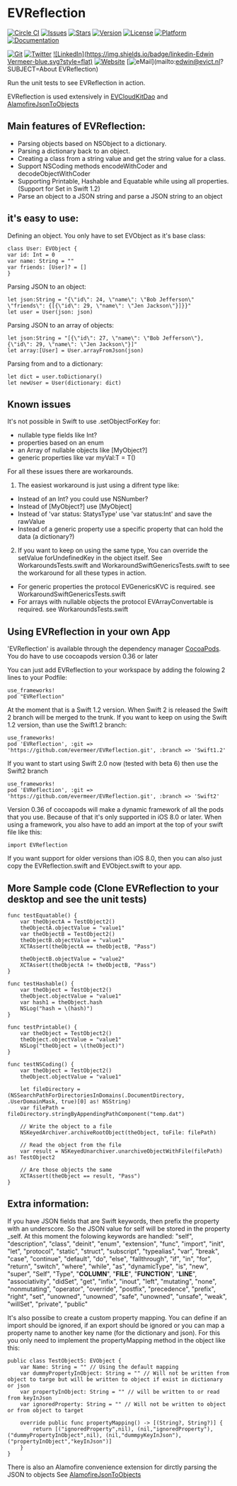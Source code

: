 # EVReflection

[![Circle CI](https://img.shields.io/circleci/project/evermeer/EVReflection.svg?style=flat)](https://circleci.com/gh/evermeer/EVReflection)
[![Issues](https://img.shields.io/github/issues-raw/evermeer/EVReflection.svg?style=flat)](https://github.com/evermeer/EVReflection/issues)
[![Stars](https://img.shields.io/github/stars/evermeer/EVReflection.svg?style=flat)](https://github.com/evermeer/EVReflection/stargazers)
[![Version](https://img.shields.io/cocoapods/v/EVReflection.svg?style=flat)](http://cocoadocs.org/docsets/EVReflection)
[![License](https://img.shields.io/cocoapods/l/EVReflection.svg?style=flat)](http://cocoadocs.org/docsets/EVReflection)
[![Platform](https://img.shields.io/cocoapods/p/EVReflection.svg?style=flat)](http://cocoadocs.org/docsets/EVReflection)
[![Documentation](https://img.shields.io/badge/documented-100%-brightgreen.svg?style=flat)](http://cocoadocs.org/docsets/EVReflection)

[![Git](https://img.shields.io/badge/GitHub-evermeer-blue.svg?style=flat)](https://github.com/evermeer)
[![Twitter](https://img.shields.io/badge/twitter-@evermeer-blue.svg?style=flat)](http://twitter.com/evermeer)
[![LinkedIn](https://img.shields.io/badge/linkedin-Edwin Vermeer-blue.svg?style=flat)](http://nl.linkedin.com/in/evermeer/en)
[![Website](https://img.shields.io/badge/website-evict.nl-blue.svg?style=flat)](http://evict.nl)
[![eMail](https://img.shields.io/badge/email-edwin@evict.nl-blue.svg?style=flat)](mailto:edwin@evict.nl?SUBJECT=About EVReflection)


Run the unit tests to see EVReflection in action.

EVReflection is used extensively in [EVCloudKitDao](https://github.com/evermeer/EVCloudKitDao) and [AlamofireJsonToObjects](https://github.com/evermeer/AlamofireJsonToObjects)

## Main features of EVReflection:
- Parsing objects based on NSObject to a dictionary. 
- Parsing a dictionary back to an object.
- Creating a class from a string value and get the string value for a class.
- Support NSCoding methods encodeWithCoder and decodeObjectWithCoder
- Supporting Printable, Hashable and Equatable while using all properties. (Support for Set in Swift 1.2)
- Parse an object to a JSON string and parse a JSON string to an object

## it's easy to use:

Defining an object. You only have to set EVObject as it's base class:
```
class User: EVObject {
var id: Int = 0
var name: String = ""
var friends: [User]? = []
}
```

Parsing JSON to an object:
```
let json:String = "{\"id\": 24, \"name\": \"Bob Jefferson\" \"friends\": {[{\"id\": 29, \"name\": \"Jen Jackson\"}]}}"
let user = User(json: json)
```

Parsing JSON to an array of objects:
```
let json:String = "[{\"id\": 27, \"name\": \"Bob Jefferson\"}, {\"id\": 29, \"name\": \"Jen Jackson\"}]"
let array:[User] = User.arrayFromJson(json)
```

Parsing from and to a dictionary:
```
let dict = user.toDictionary()
let newUser = User(dictionary: dict)
```

## Known issues
It's not possible in Swift to use .setObjectForKey for:
- nullable type fields like Int? 
- properties based on an enum
- an Array of nullable objects like [MyObject?] 
- generic properties like var myVal:T = T()

For all these issues there are workarounds.

1. The easiest workaround is just using a difrent type like:

- Instead of an Int? you could use NSNumber?
- Instead of [MyObject?] use [MyObject]
- Instead of 'var status: StatysType' use 'var status:Int' and save the rawValue
- Instead of a generic property use a specific property that can hold the data (a dictionary?)

2. If you want to keep on using the same type, You can override the setValue forUndefinedKey in the object itself. See WorkaroundsTests.swift and WorkaroundSwiftGenericsTests.swift to see the workaround for all these types in action. 

- For generic properties the protocol EVGenericsKVC is required. see WorkaroundSwiftGenericsTests.swift 
- For arrays with nullable objects the protocol EVArrayConvertable is required. see WorkaroundsTests.swift

## Using EVReflection in your own App 

'EVReflection' is available through the dependency manager [CocoaPods](http://cocoapods.org). 
You do have to use cocoapods version 0.36 or later

You can just add EVReflection to your workspace by adding the folowing 2 lines to your Podfile:

```
use_frameworks!
pod "EVReflection"
```

At the moment that is a Swift 1.2 version. When Swift 2 is released the Swift 2 branch will be merged to the trunk. If you want to keep on using the Swift 1.2 version, than use the Swift1.2 branch:
```
use_frameworks!
pod 'EVReflection', :git => 'https://github.com/evermeer/EVReflection.git', :branch => 'Swift1.2'
```

If you want to start using Swift 2.0 now (tested with beta 6) then use the Swift2 branch
```
use_frameworks!
pod 'EVReflection', :git => 'https://github.com/evermeer/EVReflection.git', :branch => 'Swift2'
```

Version 0.36 of cocoapods will make a dynamic framework of all the pods that you use. Because of that it's only supported in iOS 8.0 or later. When using a framework, you also have to add an import at the top of your swift file like this:

```
import EVReflection
```

If you want support for older versions than iOS 8.0, then you can also just copy the EVReflection.swift and EVObject.swift to your app. 


## More Sample code (Clone EVReflection to your desktop and see the unit tests)
```
func testEquatable() {
    var theObjectA = TestObject2()
    theObjectA.objectValue = "value1"
    var theObjectB = TestObject2()
    theObjectB.objectValue = "value1"
    XCTAssert(theObjectA == theObjectB, "Pass")

    theObjectB.objectValue = "value2"
    XCTAssert(theObjectA != theObjectB, "Pass")
}

func testHashable() {
    var theObject = TestObject2()
    theObject.objectValue = "value1"
    var hash1 = theObject.hash
    NSLog("hash = \(hash)")
}

func testPrintable() {
    var theObject = TestObject2()
    theObject.objectValue = "value1"
    NSLog("theObject = \(theObject)")
}

func testNSCoding() {
    var theObject = TestObject2()
    theObject.objectValue = "value1"

    let fileDirectory =  (NSSearchPathForDirectoriesInDomains(.DocumentDirectory, .UserDomainMask, true)[0] as! NSString)
    var filePath = fileDirectory.stringByAppendingPathComponent("temp.dat")

    // Write the object to a file
    NSKeyedArchiver.archiveRootObject(theObject, toFile: filePath)

    // Read the object from the file
    var result = NSKeyedUnarchiver.unarchiveObjectWithFile(filePath) as! TestObject2

    // Are those objects the same
    XCTAssert(theObject == result, "Pass")
}
```

## Extra information:

If you have JSON fields that are Swift keywords, then prefix the property with an underscore. So the JSON value for self will be stored in the property _self. At this moment the folowing keywords are handled:
"self", "description", "class", "deinit", "enum", "extension", "func", "import", "init", "let", "protocol", "static", "struct", "subscript", "typealias", "var", "break", "case", "continue", "default", "do", "else", "fallthrough", "if", "in", "for", "return", "switch", "where", "while", "as", "dynamicType", "is", "new", "super", "Self", "Type", "__COLUMN__", "__FILE__", "__FUNCTION__", "__LINE__", "associativity", "didSet", "get", "infix", "inout", "left", "mutating", "none", "nonmutating", "operator", "override", "postfix", "precedence", "prefix", "right", "set", "unowned", "unowned", "safe", "unowned", "unsafe", "weak", "willSet", "private", "public"

It's also possibe to create a custom property mapping. You can define if an import should be ignored, if an export should be ignored or you can map a property name to another key name (for the dictionary and json). For this you only need to implement the propertyMapping method in the object like this:

```
public class TestObject5: EVObject {
    var Name: String = "" // Using the default mapping
    var dummyPropertyInObject: String = "" // Will not be written from object to targe but will be written to object if exist in dictionary or json
    var propertyInObject: String = "" // will be written to or read from keyInJson
    var ignoredProperty: String = "" // Will not be written to object or from object to target

    override public func propertyMapping() -> [(String?, String?)] {
        return [("ignoredProperty",nil), (nil,"ignoredProperty"), ("dummyPropertyInObject",nil), (nil,"dummpyKeyInJson"), ("propertyInObject","keyInJson")]
    }
}
```

There is also an Alamofire convenience extension for dirctly parsing the JSON to objects
See [AlamofireJsonToObjects](https://github.com/evermeer/AlamofireJsonToObjects)


